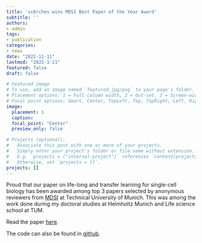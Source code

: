 ```yaml
---
title: 'scArches wins MDSI Best Paper of the Year Award'
subtitle: ''
authors:
- admin
tags:
- publication
categories:
- news
date: "2022-11-11"
lastmod: "2022-1-11"
featured: false
draft: false

# Featured image
# To use, add an image named `featured.jpg/png` to your page's folder.
# Placement options: 1 = Full column width, 2 = Out-set, 3 = Screen-width
# Focal point options: Smart, Center, TopLeft, Top, TopRight, Left, Right, BottomLeft, Bottom, BottomRight
image:
  placement: 1
  caption: 
  focal_point: "Center"
  preview_only: false

# Projects (optional).
#   Associate this post with one or more of your projects.
#   Simply enter your project's folder or file name without extension.
#   E.g. `projects = ["internal-project"]` references `content/project/deep-learning/index.md`.
#   Otherwise, set `projects = []`.
projects: []
---
```



Proud that our paper on life-long and transfer learning for single-cell biology has 
been awarded among top 3 papers selected by anonymous reviewers 
from [MDSI](https://www.mdsi.tum.de/en/mdsi/latest-info/news/full-text/article/awardees-of-the-mdsi-best-paper-of-the-year-award/) at Technical University of Munich. 
This was among the work done during my doctoral studies at
Helmholtz Munich and Life science school at TUM.



Read the paper [here](https://www.nature.com/articles/s41587-021-01001-7). 

The code can also be found in [github](https://github.com/theislab/scarches).


